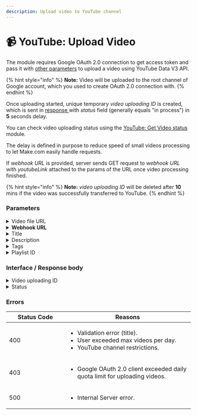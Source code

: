 ```yaml
---
description: Upload video to YouTube channel
---
```


# 📹 YouTube: Upload Video

The module requires Google OAuth 2.0 connection to get access token and pass it with [other parameters](youtube-upload-video.md#mappable-parameters) to upload a video using YouTube Data V3 API.

{% hint style="info" %}
**Note:** Video will be uploaded to the root channel of Google account, which you used to create OAuth 2.0 connection with.
{% endhint %}

Once uploading started, unique temporary _video uploading ID_ is created, which is sent in [response ](youtube-upload-video.md#interface)with _status_ field (generally equals "in process") in **5** seconds delay.

You can check video uploading status using the [YouTube: Get Video status](youtube-get-video-status.md) module.

The delay is defined in purpose to reduce speed of small videos processing to let Make.com easily handle requests.

If _webhook URL_ is provided, server sends GET request to _webhook URL_ with _youtubeLink_ attached to the params of the URL once video processing finished.

{% hint style="info" %}
**Note:** _video uploading ID_ will be deleted after **10** mins if the video was successfully transferred to YouTube.
{% endhint %}

### Parameters

<details>

<summary>Video file URL</summary>

Is a URL of video file, which will be uploaded to YouTube. **Pay attention** URL must lead to the file itself, not an html page, which contains the video.

Name: **videoUrl**\
Type: **text**\
Required: **true**

</details>

<details>

<summary><strong>Webhook URL</strong></summary>

Used as a callback URL. Server will send GET request to that URL after video processing finished.

Name: **webhookUrl**\
Type: **text**\
Required: **false**

</details>

<details>

<summary>Title</summary>

Video title.

Name: **title**\
Type: **text**\
Required: **true**

</details>

<details>

<summary>Description</summary>

Vide description.

Name: **description**\
Type: **text**\
Required: **false**

</details>

<details>

<summary>Tags</summary>

Tags must be a string containing tags separated with comma. Example: "tag1,tag2,tag3"

Name: **tags**\
Type: **text**\
Required: **false**

</details>

<details>

<summary>Playlist ID</summary>

To get playlist ID go to YouTube Studio and take the ID from URL: https://studio.youtube.com/playlist/**\<PLAYLIST\_ID>**/videos

Name: **playlistId**\
Type: **text**\
Required: **false**

</details>

### Interface / Response body

<details>

<summary>Video uploading ID</summary>

...

Name: **uploadingID**\
Type: **text**

</details>

<details>

<summary>Status</summary>

Video uploading status. Contains of these values: "in process" / "error" / "processed".

Name: **status**\
Type: **text**

</details>

### Errors

<table><thead><tr><th width="143">Status Code</th><th>Reasons</th></tr></thead><tbody><tr><td>400</td><td><ul><li>Validation error (title).</li><li>User exceeded max videos per day.</li><li>YouTube channel restrictions.</li></ul></td></tr><tr><td>403</td><td><ul><li>Google OAuth 2.0 client exceeded daily quota limit for uploading videos.</li></ul></td></tr><tr><td>500</td><td><ul><li>Internal Server error.</li></ul></td></tr></tbody></table>
